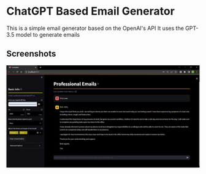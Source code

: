 # ChatGPT Based Email Generator

This is a simple email generator based on the OpenAI's API
It uses the GPT-3.5 model to generate emails 

## Screenshots

![Screenshot](https://github.com/Jimzical/GPTMailWhisper/blob/media/gptmailss_can_delete.png)

